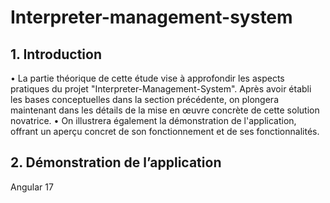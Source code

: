 # Interpreter-management-system

## 1.	Introduction
•	La partie théorique de cette étude vise à approfondir les aspects pratiques du projet "Interpreter-Management-System". Après avoir établi les bases conceptuelles dans la section précédente, on plongera maintenant dans les détails de la mise en œuvre concrète de cette solution novatrice. 
•	On illustrera également la démonstration de l'application, offrant un aperçu concret de son fonctionnement et de ses fonctionnalités. 

## 2.	Démonstration de l’application


Angular 17
